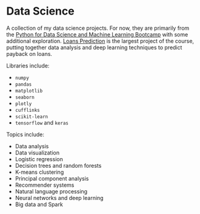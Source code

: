 # Data Science

A collection of my data science projects. For now, they are primarily from the [Python for Data Science and Machine Learning Bootcamp](https://www.udemy.com/course/python-for-data-science-and-machine-learning-bootcamp/) with some additional exploration. [Loans Prediction](machine-learning/final_loans.ipynb)  is the largest project of the course, putting together data analysis and deep learning techniques to predict payback on loans.

Libraries include:
* `numpy`
* `pandas`
* `matplotlib`
* `seaborn`
* `plotly`
* `cufflinks`
* `scikit-learn`
* `tensorflow` and `keras`

Topics include:

* Data analysis
* Data visualization
* Logistic regression
* Decision trees and random forests
* K-means clustering
* Principal component analysis
* Recommender systems
* Natural language processing
* Neural networks and deep learning
* Big data and Spark
